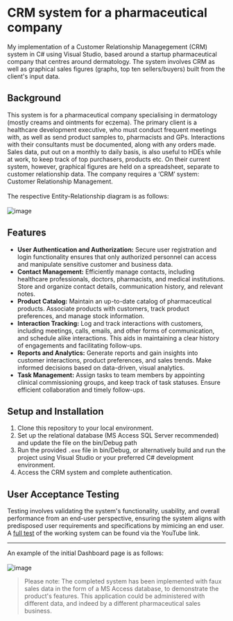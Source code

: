# CRM system for a pharmaceutical company
My implementation of a Customer Relationship Managegement (CRM) system in C# using Visual Studio, based around a startup pharmaceutical company that centres around dermatology. The system involves CRM as well as graphical sales figures (graphs, top ten sellers/buyers) built from the client's input data.

## Background
This system is for a pharmaceutical company specialising in dermatology (mostly creams and ointments for eczema). The primary client is a healthcare development executive, who must conduct frequent meetings with, as well as send product samples to, pharmacists and GPs. Interactions with their consultants must be documented, along with any orders made. Sales data, put out on a monthly to daily basis, is also useful to HDEs while at work, to keep track of top purchasers, products etc. On their current system, however, graphical figures are held on a spreadsheet, separate to customer relationship data. The company requires a ‘CRM’ system: Customer Relationship Management.
<br><br>
The respective Entity-Relationship diagram is as follows:
<br><br>
![image](https://github.com/Tanaya-27/pharmaceutical-CRM-system/assets/75646651/1599a892-ee3d-4174-8383-9dd697629d77)

## Features
- **User Authentication and Authorization:** Secure user registration and login functionality ensures that only authorized personnel can access and manipulate sensitive customer and business data.
- **Contact Management:** Efficiently manage contacts, including healthcare professionals, doctors, pharmacists, and medical institutions. Store and organize contact details, communication history, and relevant notes.
- **Product Catalog:** Maintain an up-to-date catalog of pharmaceutical products. Associate products with customers, track product preferences, and manage stock information.
- **Interaction Tracking:** Log and track interactions with customers, including meetings, calls, emails, and other forms of communication, and schedule alike interactions. This aids in maintaining a clear history of engagements and facilitating follow-ups.
- **Reports and Analytics:** Generate reports and gain insights into customer interactions, product preferences, and sales trends. Make informed decisions based on data-driven, visual analytics.
- **Task Management:** Assign tasks to team members by appointing clinical commissioning groups, and keep track of task statuses. Ensure efficient collaboration and timely follow-ups.

## Setup and Installation
1. Clone this repository to your local environment.
2. Set up the relational database (MS Access SQL Server recommended) and update the file on the bin/Debug path
4. Run the provided `.exe` file in bin/Debug, or alternatively build and run the project using Visual Studio or your preferred C# development environment.
5. Access the CRM system and complete authentication.

## User Acceptance Testing
Testing involves validating the system's functionality, usability, and overall performance from an end-user perspective, ensuring the system aligns with predisposed user requirements and specifications by mimicing an end user. A [full test](https://www.youtube.com/playlist?list=PLymLVDm7FWfjtw3ekLNX-tTZZl8pFxi6z) of the working system can be found via the YouTube link.
<br>

---
An example of the initial Dashboard page is as follows:
<br><br>
![image](https://github.com/Tanaya-27/pharmaceutical-CRM-system/assets/75646651/acd6e2f2-a494-4739-b355-1ea7ba167e47)


> Please note: The completed system has been implemented with faux sales data in the form of a MS Access database, to demonstrate the product's features. This application could be administered with different data, and indeed by a different pharmaceutical sales business.
